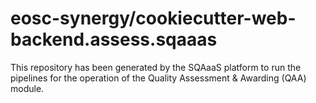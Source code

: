 <!--
SPDX-FileCopyrightText: Copyright contributors to the Software Quality Assurance as a Service (SQAaaS) project <sqaaas@ibergrid.eu>

SPDX-License-Identifier: GPL-3.0-only
-->

# eosc-synergy/cookiecutter-web-backend.assess.sqaaas
This repository has been generated by the SQAaaS platform to run the pipelines
for the operation of the
Quality Assessment & Awarding (QAA)
module.